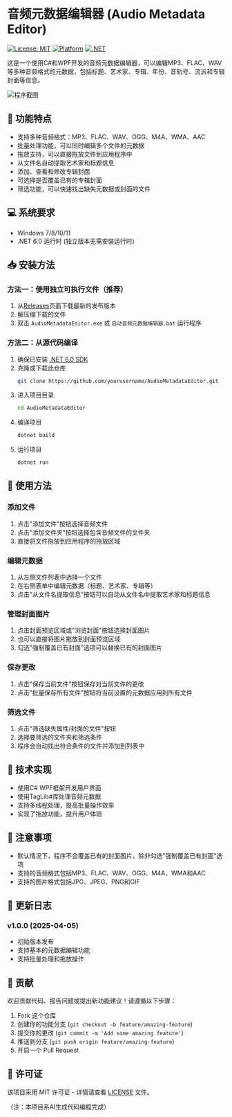 # 音频元数据编辑器 (Audio Metadata Editor)

[![License: MIT](https://img.shields.io/badge/License-MIT-yellow.svg)](https://opensource.org/licenses/MIT)
[![Platform](https://img.shields.io/badge/platform-Windows-blue.svg)](https://github.com/yourusername/AudioMetadataEditor)
[![.NET](https://img.shields.io/badge/.NET-6.0-purple.svg)](https://dotnet.microsoft.com/download/dotnet/6.0)

这是一个使用C#和WPF开发的音频元数据编辑器，可以编辑MP3、FLAC、WAV等多种音频格式的元数据，包括标题、艺术家、专辑、年份、音轨号、流派和专辑封面等信息。

![程序截图](screenshots/main.png)

## 🌟 功能特点

- 支持多种音频格式：MP3、FLAC、WAV、OGG、M4A、WMA、AAC
- 批量处理功能，可以同时编辑多个文件的元数据
- 拖放支持，可以直接拖放文件到应用程序中
- 从文件名自动提取艺术家和标题信息
- 添加、查看和修改专辑封面
- 可选择是否覆盖已有的专辑封面
- 筛选功能，可以快速找出缺失元数据或封面的文件

## 💻 系统要求

- Windows 7/8/10/11
- .NET 6.0 运行时 (独立版本无需安装运行时)

## 📥 安装方法

### 方法一：使用独立可执行文件（推荐）

1. 从[Releases](https://github.com/yourusername/AudioMetadataEditor/releases)页面下载最新的发布版本
2. 解压缩下载的文件
3. 双击 `AudioMetadataEditor.exe` 或 `启动音频元数据编辑器.bat` 运行程序

### 方法二：从源代码编译

1. 确保已安装 [.NET 6.0 SDK](https://dotnet.microsoft.com/download/dotnet/6.0)
2. 克隆或下载此仓库
   ```bash
   git clone https://github.com/yourusername/AudioMetadataEditor.git
   ```
3. 进入项目目录
   ```bash
   cd AudioMetadataEditor
   ```
4. 编译项目
   ```bash
   dotnet build
   ```
5. 运行项目
   ```bash
   dotnet run
   ```

## 🚀 使用方法

### 添加文件

1. 点击"添加文件"按钮选择音频文件
2. 点击"添加文件夹"按钮选择包含音频文件的文件夹
3. 直接将文件拖放到应用程序的拖放区域

### 编辑元数据

1. 从左侧文件列表中选择一个文件
2. 在右侧表单中编辑元数据（标题、艺术家、专辑等）
3. 点击"从文件名提取信息"按钮可以自动从文件名中提取艺术家和标题信息

### 管理封面图片

1. 点击封面预览区域或"浏览封面"按钮选择封面图片
2. 也可以直接将图片拖放到封面预览区域
3. 勾选"强制覆盖已有封面"选项可以替换已有的封面图片

### 保存更改

1. 点击"保存当前文件"按钮保存对当前文件的更改
2. 点击"批量保存所有文件"按钮将当前设置的元数据应用到所有文件

### 筛选文件

1. 点击"筛选缺失属性/封面的文件"按钮
2. 选择要筛选的文件夹和筛选条件
3. 程序会自动找出符合条件的文件并添加到列表中

## 🔧 技术实现

- 使用C# WPF框架开发用户界面
- 使用TagLib#库处理音频元数据
- 支持多线程处理，提高批量操作效率
- 实现了拖放功能，提升用户体验

## 📝 注意事项

- 默认情况下，程序不会覆盖已有的封面图片，除非勾选"强制覆盖已有封面"选项
- 支持的音频格式包括MP3、FLAC、WAV、OGG、M4A、WMA和AAC
- 支持的图片格式包括JPG、JPEG、PNG和GIF

## 🔄 更新日志

### v1.0.0 (2025-04-05)
- 初始版本发布
- 支持基本的元数据编辑功能
- 支持批量处理和拖放操作

## 🤝 贡献

欢迎贡献代码、报告问题或提出新功能建议！请遵循以下步骤：

1. Fork 这个仓库
2. 创建你的功能分支 (`git checkout -b feature/amazing-feature`)
3. 提交你的更改 (`git commit -m 'Add some amazing feature'`)
4. 推送到分支 (`git push origin feature/amazing-feature`)
5. 开启一个 Pull Request

## 📜 许可证

该项目采用 MIT 许可证 - 详情请查看 [LICENSE](LICENSE) 文件。


（注：本项目系AI生成代码编程完成）